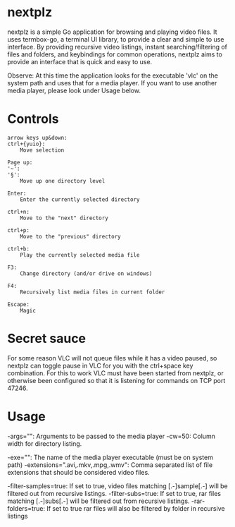 nextplz
=======

nextplz is a simple Go application for browsing and playing video files. It uses termbox-go, a terminal UI library, to provide a clear and simple to use interface. By providing recursive video listings, instant searching/filtering of files and folders, and keybindings for common operations, nextplz aims to provide an interface that is quick and easy to use.

Observe: At this time the application looks for the executable 'vlc' on the system path and uses that for a media player. If you want to use another media player, please look under Usage below.

Controls
========

	arrow keys up&down:
	ctrl+{yuio}:
		Move selection

	Page up:
	'~':
	'§':
		Move up one directory level

	Enter:
		Enter the currently selected directory

	ctrl+n:
		Move to the "next" directory

	ctrl+p:
		Move to the "previous" directory
	
	ctrl+b:
		Play the currently selected media file

	F3:
		Change directory (and/or drive on windows)

	F4:
		Recursively list media files in current folder

	Escape:
		Magic


Secret sauce
==============
For some reason VLC will not queue files while it has a video paused, so nextplz can toggle pause in VLC for you with the ctrl+space key combination. For this to work VLC must have been started from nextplz, or otherwise been configured so that it is listening for commands on TCP port 47246.

Usage
=====
  -args="": Arguments to be passed to the media player
  -cw=50: Column width for directory listing.

  -exe="": The name of the media player executable (must be on system path)
  -extensions=".avi,.mkv,.mpg,.wmv": Comma separated list of file extensions that should be considered video files.

  -filter-samples=true: If set to true, video files matching [.-]sample[.-] will be filtered out from recursive listings.
  -filter-subs=true: If set to true, rar files matching [.-]subs[.-] will be filtered out from recursive listings.
  -rar-folders=true: If set to true rar files will also be filtered by folder in recursive listings